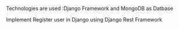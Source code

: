 Technologies are used :Django Framework and MongoDB as Datbase

Implement Register user in Django using Django Rest Framework
